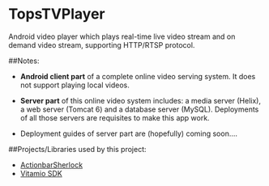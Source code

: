 TopsTVPlayer
============

Android video player which plays real-time live video stream and on demand video stream, supporting HTTP/RTSP protocol.

##Notes:
- **Android client part** of a complete online video serving system. It does not support playing local videos.

- **Server part** of this online video system includes: a media server (Helix), a web server (Tomcat 6) and a database server (MySQL). Deployments of all those servers are requisites to make this app work.

- Deployment guides of server part are (hopefully) coming soon....

##Projects/Libraries used by this project:
- [ActionbarSherlock](http://actionbarsherlock.com/)
- [Vitamio SDK](https://www.vitamio.org/en/)
